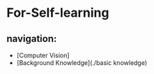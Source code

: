 # For-Self-learning
## **navigation:**
+ [Computer Vision]
+ [Background Knowledge](./basic knowledge)
